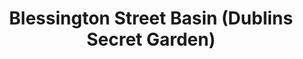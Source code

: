 ---
title: "Blessington Street Basin (Dublins Secret Garden)"
address: "Blessington Street, Co. Dublin, Dublin 7"
tel: "+353 (0)16 61 2369"
county: "Dublin"
category: "Parks"
type: "Content"
lat: "53.357208251953125"
lng: "-6.2711405754089355"
---